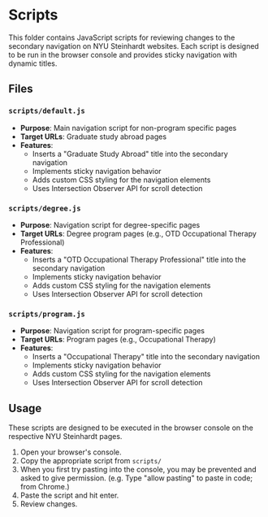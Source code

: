 # Scripts

This folder contains JavaScript scripts for reviewing changes to the secondary navigation on NYU Steinhardt websites. Each script is designed to be run in the browser console and provides sticky navigation with dynamic titles.

## Files

### `scripts/default.js`
- **Purpose**: Main navigation script for non-program specific pages
- **Target URLs**: Graduate study abroad pages
- **Features**:
  - Inserts a "Graduate Study Abroad" title into the secondary navigation
  - Implements sticky navigation behavior
  - Adds custom CSS styling for the navigation elements
  - Uses Intersection Observer API for scroll detection

### `scripts/degree.js`
- **Purpose**: Navigation script for degree-specific pages
- **Target URLs**: Degree program pages (e.g., OTD Occupational Therapy Professional)
- **Features**:
  - Inserts a "OTD Occupational Therapy Professional" title into the secondary navigation
  - Implements sticky navigation behavior
  - Adds custom CSS styling for the navigation elements
  - Uses Intersection Observer API for scroll detection

### `scripts/program.js`
- **Purpose**: Navigation script for program-specific pages
- **Target URLs**: Program pages (e.g., Occupational Therapy)
- **Features**:
  - Inserts a "Occupational Therapy" title into the secondary navigation
  - Implements sticky navigation behavior
  - Adds custom CSS styling for the navigation elements
  - Uses Intersection Observer API for scroll detection

## Usage

These scripts are designed to be executed in the browser console on the respective NYU Steinhardt pages. 

1. Open your browser's console.
2. Copy the appropriate script from `scripts/`
3. When you first try pasting into the console, you may be prevented and asked to give permission. (e.g. Type "allow pasting" to paste in code; from Chrome.)
4. Paste the script and hit enter.
5. Review changes.